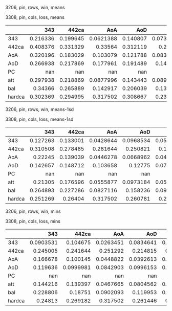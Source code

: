 3206, pin, rows, win, means

3308, pin, cols, loss, means

|        |        343 |      442ca |         AoA |        AoD |          PC |        att |        bal |     hardca |
|:-------|-----------:|-----------:|------------:|-----------:|------------:|-----------:|-----------:|-----------:|
| 343    |   0.216336 |   0.199645 |   0.0621388 |   0.140807 |   0.0736826 |   0.102725 |   0.122563 |   0.373694 |
| 442ca  |   0.408376 |   0.331329 |   0.33564   |   0.312119 |   0.24927   |   0.323386 |   0.33707  |   0.368892 |
| AoA    |   0.320196 |   0.183029 |   0.103079  |   0.121788 |   0.0837068 |   0.163844 |   0.145832 |   0.412095 |
| AoD    |   0.266938 |   0.217869 |   0.177961  |   0.191489 |   0.141783  |   0.1896   |   0.195009 |   0.291501 |
| PC     | nan        | nan        | nan         | nan        | nan         | nan        | nan        | nan        |
| att    |   0.297938 |   0.218869 |   0.0877996 |   0.143443 |   0.0893192 |   0.151789 |   0.150256 |   0.413377 |
| bal    |   0.34366  |   0.265889 |   0.142917  |   0.206039 |   0.133844  |   0.20157  |   0.210517 |   0.38711  |
| hardca |   0.302369 |   0.294995 |   0.317502  |   0.308667 |   0.235245  |   0.251354 |   0.310945 |   0.312879 |

3206, pin, rows, win, means-1sd

3308, pin, cols, loss, means-1sd

|        |        343 |      442ca |         AoA |         AoD |          PC |         att |         bal |     hardca |
|:-------|-----------:|-----------:|------------:|------------:|------------:|------------:|------------:|-----------:|
| 343    |   0.127263 |   0.133001 |   0.0428644 |   0.0968534 |   0.0510216 |   0.0601482 |   0.065991  |   0.237876 |
| 442ca  |   0.310508 |   0.278485 |   0.281644  |   0.250821  |   0.199083  |   0.266666  |   0.264051  |   0.28697  |
| AoA    |   0.22245  |   0.139039 |   0.0446278 |   0.0668962 |   0.0467478 |   0.0903371 |   0.0672558 |   0.31162  |
| AoD    |   0.142657 |   0.148712 |   0.103658  |   0.12775   |   0.0795519 |   0.0999237 |   0.114099  |   0.194567 |
| PC     | nan        | nan        | nan         | nan         | nan         | nan         | nan         | nan        |
| att    |   0.21305  |   0.176596 |   0.0555877 |   0.0973184 |   0.0594331 |   0.0926283 |   0.0834528 |   0.311733 |
| bal    |   0.264893 |   0.227286 |   0.0827116 |   0.158236  |   0.0914546 |   0.138434  |   0.140403  |   0.297778 |
| hardca |   0.251269 |   0.26404  |   0.317502  |   0.260781  |   0.235117  |   0.223744  |   0.257912  |   0.261661 |

3206, pin, rows, win, mins

3308, pin, cols, loss, mins

|        |         343 |       442ca |         AoA |         AoD |          PC |         att |         bal |     hardca |
|:-------|------------:|------------:|------------:|------------:|------------:|------------:|------------:|-----------:|
| 343    |   0.0903531 |   0.104675  |   0.0263451 |   0.0834641 |   0.0396137 |   0.0382075 |   0.0380502 |   0.156177 |
| 442ca  |   0.245005  |   0.241644  |   0.251292  |   0.214815  |   0.173818  |   0.239216  |   0.187923  |   0.234196 |
| AoA    |   0.166678  |   0.100145  |   0.0448822 |   0.0392613 |   0.0247396 |   0.0449645 |   0.0355799 |   0.244227 |
| AoD    |   0.119636  |   0.0999981 |   0.0842903 |   0.0996153 |   0.0572882 |   0.078463  |   0.0678065 |   0.138657 |
| PC     | nan         | nan         | nan         | nan         | nan         | nan         | nan         | nan        |
| att    |   0.144216  |   0.139397  |   0.0467665 |   0.0804562 |   0.0518475 |   0.0566695 |   0.0448009 |   0.251663 |
| bal    |   0.228806  |   0.18751   |   0.0902093 |   0.119953  |   0.0825834 |   0.10375   |   0.0809855 |   0.243265 |
| hardca |   0.24813   |   0.269182  |   0.317502  |   0.261446  |   0.235117  |   0.227508  |   0.191509  |   0.25832  |

